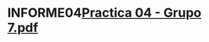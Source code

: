 # INFORME04[Practica 04 - Grupo 7.pdf](https://github.com/JulioLunaUNSA/INFORME04/files/9539748/Practica.04.-.Grupo.7.pdf)
